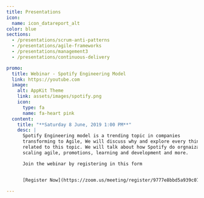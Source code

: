 ```yaml
---
title: Presentations
icon:
  name: icon_datareport_alt
color: blue
sections:
  - /presentations/scrum-anti-patterns
  - /presentations/agile-frameworks
  - /presentations/management3
  - /presentations/continuous-delivery

promo:
  title: Webinar - Spotify Engineering Model
  link: https://youtube.com
  image:
    alt: AppKit Theme
    link: assets/images/spotify.png
    icon:
      type: fa
      name: fa-heart pink
  content:
    title: "**Saturday 8 June, 2019 1:00 PM**"
    desc: |
      Spotify Engineering model is a trending topic in companies
      transforming to Agile, We will discuss why and explore every thing
      related to this topic. We will talk about how Spotify do orgnaization structure,
      scaling agile, promotions, learning and development and more.

      Join the webinar by registering in this form


      [Register Now](https://zoom.us/meeting/register/9777e8bbd5a939c07c24e00bf0acd2b8){: .btn .btn-cta}

---
```

